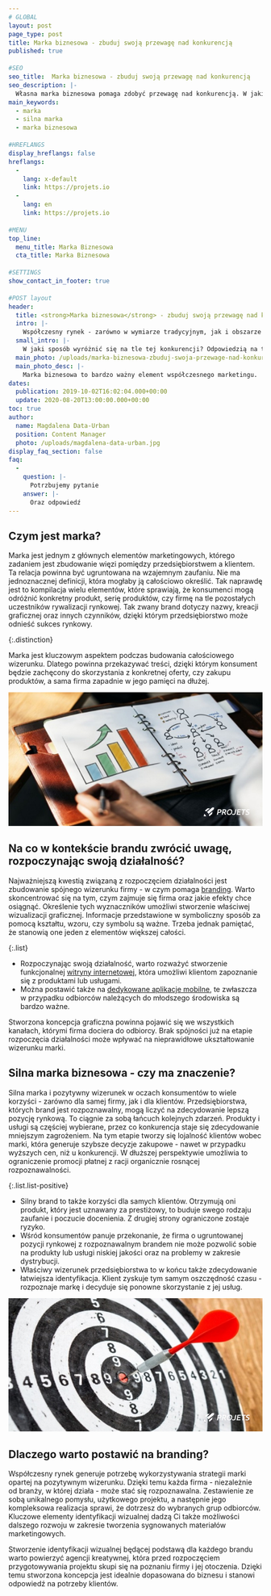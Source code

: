 ```yaml
---
# GLOBAL 
layout: post
page_type: post
title: Marka biznesowa - zbuduj swoją przewagę nad konkurencją
published: true

#SEO
seo_title:  Marka biznesowa - zbuduj swoją przewagę nad konkurencją
seo_description: |-
  Własna marka biznesowa pomaga zdobyć przewagę nad konkurencją. W jaki sposób ją zbudować? Sprawdź, jak działa relacja z klientem oparta na wzajemnym zaufaniu.
main_keywords:
  - marka
  - silna marka
  - marka biznesowa

#HREFLANGS
display_hreflangs: false
hreflangs:
  -
    lang: x-default
    link: https://projets.io
  -
    lang: en
    link: https://projets.io

#MENU 
top_line:
  menu_title: Marka Biznesowa
  cta_title: Marka Biznesowa

#SETTINGS
show_contact_in_footer: true

#POST layout
header: 
  title: <strong>Marka biznesowa</strong> - zbuduj swoją przewagę nad konkurencją
  intro: |-
    Współczesny rynek - zarówno w wymiarze tradycyjnym, jak i obszarze e-commerce jest mocno zorientowany na klienta i jego potrzeby. Szeroka oferta produktów i usług to zdecydowanie większe możliwości wyboru. Z drugiej strony to zagrożenie dla przedsiębiorcy, który rywalizuje z setkami podobnych firm. W jaki sposób wyróżnić się na tle tej konkurencji? Odpowiedzią na to pytanie jest zbudowanie mocnej marki biznesowej.
  small_intro: |-
    W jaki sposób wyróżnić się na tle tej konkurencji? Odpowiedzią na to pytanie jest zbudowanie mocnej marki biznesowej.
  main_photo: /uploads/marka-biznesowa-zbuduj-swoja-przewage-nad-konkurencja-01.jpg
  main_photo_desc: |-
    Marka biznesowa to bardzo ważny element współczesnego marketingu.
dates:
  publication: 2019-10-02T16:02:04.000+00:00
  update: 2020-08-20T13:00:00.000+00:00
toc: true
author:
  name: Magdalena Data-Urban
  position: Content Manager
  photo: /uploads/magdalena-data-urban.jpg
display_faq_section: false
faq:
  -
    question: |-
      Potrzbujemy pytanie
    answer: |-
      Oraz odpowiedź
---
```

## Czym jest marka?

Marka jest jednym z głównych elementów marketingowych, którego zadaniem jest zbudowanie więzi pomiędzy przedsiębiorstwem a klientem. Ta relacja powinna być ugruntowana na wzajemnym zaufaniu. Nie ma jednoznacznej definicji, która mogłaby ją całościowo określić. Tak naprawdę jest to kompilacja wielu elementów, które sprawiają, że konsumenci mogą odróżnić konkretny produkt, serię produktów, czy firmę na tle pozostałych uczestników rywalizacji rynkowej. Tak zwany brand dotyczy nazwy, kreacji graficznej oraz innych czynników, dzięki którym przedsiębiorstwo może odnieść sukces rynkowy.

{:.distinction}

Marka jest kluczowym aspektem podczas budowania całościowego wizerunku. Dlatego powinna przekazywać treści, dzięki którym konsument będzie zachęcony do skorzystania z konkretnej oferty, czy zakupu produktów, a sama firma zapadnie w jego pamięci na dłużej.

![Czym jest marka?](/uploads/marka-biznesowa-zbuduj-swoja-przewage-nad-konkurencja-02.jpg)

## Na co w kontekście brandu zwrócić uwagę, rozpoczynając swoją działalność?

Najważniejszą kwestią związaną z rozpoczęciem działalności jest zbudowanie spójnego wizerunku firmy - w czym pomaga [branding](/uslugi/branding.html). Warto skoncentrować się na tym, czym zajmuje się firma oraz jakie efekty chce osiągnąć. Określenie tych wyznaczników umożliwi stworzenie właściwej wizualizacji graficznej. Informacje przedstawione w symboliczny sposób za pomocą kształtu, wzoru, czy symbolu są ważne. Trzeba jednak pamiętać, że stanowią one jeden z elementów większej całości.

{:.list}

* Rozpoczynając swoją działalność, warto rozważyć stworzenie funkcjonalnej [witryny internetowej](/uslugi/ux-ui.html), która umożliwi klientom zapoznanie się z produktami lub usługami.
* Można postawić także na [dedykowane aplikacje mobilne](/uslugi/aplikacje-internetowe.html), te zwłaszcza w przypadku odbiorców należących do młodszego środowiska są bardzo ważne.

Stworzona koncepcja graficzna powinna pojawić się we wszystkich kanałach, którymi firma dociera do odbiorcy. Brak spójności już na etapie rozpoczęcia działalności może wpływać na nieprawidłowe ukształtowanie wizerunku marki.

## Silna marka biznesowa - czy ma znaczenie?

Silna marka i pozytywny wizerunek w oczach konsumentów to wiele korzyści - zarówno dla samej firmy, jak i dla klientów. Przedsiębiorstwa, których brand jest rozpoznawalny, mogą liczyć na zdecydowanie lepszą pozycję rynkową. To ciągnie za sobą łańcuch kolejnych zdarzeń. Produkty i usługi są częściej wybierane, przez co konkurencja staje się zdecydowanie mniejszym zagrożeniem. Na tym etapie tworzy się lojalność klientów wobec marki, która generuje szybsze decyzje zakupowe - nawet w przypadku wyższych cen, niż u konkurencji. W dłuższej perspektywie umożliwia to ograniczenie promocji płatnej z racji organicznie rosnącej rozpoznawalności.

{:.list.list-positive}

* Silny brand to także korzyści dla samych klientów. Otrzymują oni produkt, który jest uznawany za prestiżowy, to buduje swego rodzaju zaufanie i poczucie docenienia. Z drugiej strony ograniczone zostaje ryzyko.
* Wśród konsumentów panuje przekonanie, że firma o ugruntowanej pozycji rynkowej z rozpoznawalnym brandem nie może pozwolić sobie na produkty lub usługi niskiej jakości oraz na problemy w zakresie dystrybucji.
* Właściwy wizerunek przedsiębiorstwa to w końcu także zdecydowanie łatwiejsza identyfikacja. Klient zyskuje tym samym oszczędność czasu - rozpoznaje markę i decyduje się ponowne skorzystanie z jej usług.
  
![Silna marka biznesowa - czy ma znaczenie?](/uploads/marka-biznesowa-zbuduj-swoja-przewage-nad-konkurencja-03.jpg)

## Dlaczego warto postawić na branding?

Współczesny rynek generuje potrzebę wykorzystywania strategii marki opartej na pozytywnym wizerunku. Dzięki temu każda firma - niezależnie od branży, w której działa - może stać się rozpoznawalna. Zestawienie ze sobą unikalnego pomysłu, użytkowego projektu, a następnie jego kompleksowa realizacja sprawi, że dotrzesz do wybranych grup odbiorców. Kluczowe elementy identyfikacji wizualnej dadzą Ci także możliwości dalszego rozwoju w zakresie tworzenia sygnowanych materiałów marketingowych.

Stworzenie identyfikacji wizualnej będącej podstawą dla każdego brandu warto powierzyć agencji kreatywnej, która przed rozpoczęciem przygotowywania projektu skupi się na poznaniu firmy i jej otoczenia. Dzięki temu stworzona koncepcja jest idealnie dopasowana do biznesu i stanowi odpowiedź na potrzeby klientów.